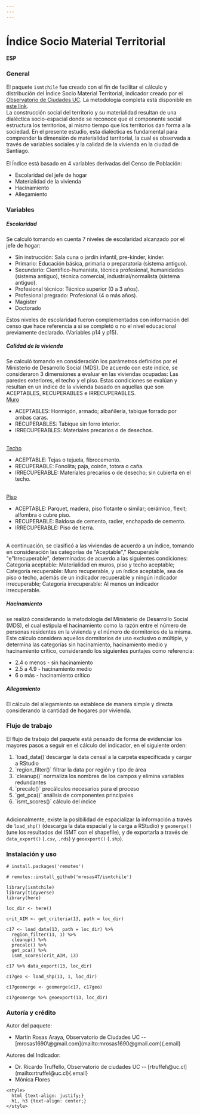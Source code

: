 ```yaml
---
---
---
```


# Índice Socio Material Territorial

#### ESP

### General

El paquete `ismtchile` fue creado con el fin de facilitar el cálculo y distribución del Índice Socio Material Territorial, indicador creado por el <a href='https://www.observatoriodeciudades.com'> Observatorio de Ciudades UC</a>. La metodología completa está disponible en <a href='https://ideocuc-ocuc.hub.arcgis.com/datasets/6ed956450cfc4293b7d90df3ce3474e4/about'>este link</a>. </br> La construcción social del territorio y su materialidad resultan de una dialéctica socio-espacial donde se reconoce que el componente social estructura los territorios, al mismo tiempo que los territorios dan forma a la sociedad. En el presente estudio, esta dialéctica es fundamental para comprender la dimensión de materialidad territorial, la cual es observada a través de variables sociales y la calidad de la vivienda en la ciudad de Santiago. </br> </br> El Índice está basado en 4 variables derivadas del Censo de Población:

<ul>

<li>Escolaridad del jefe de hogar</li>

<li>Materialidad de la vivienda</li>

<li>Hacinamiento</li>

<li>Allegamiento</li>

</ul>

### Variables

##### <b>Escolaridad</b>

Se calculó tomando en cuenta 7 niveles de escolaridad alcanzado por el jefe de hogar:

<ul>

<li>Sin instrucción: Sala cuna o jardín infantil, pre-kínder, kínder.</li>

<li>Primario: Educación básica, primaria o preparatoria (sistema antiguo).</li>

<li>Secundario: Científico-humanista, técnica profesional, humanidades (sistema antiguo), técnica comercial, industrial/normalista (sistema antiguo).</li>

<li>Profesional técnico: Técnico superior (0 a 3 años).</li>

<li>Profesional pregrado: Profesional (4 o más años).</li>

<li>Magister</li>

<li>Doctorado</li>

</ul>

Estos niveles de escolaridad fueron complementados con información del censo que hace referencia a si se completó o no el nivel educacional previamente declarado. (Variables p14 y p15).

##### <b>Calidad de la vivienda</b>

Se calculó tomando en consideración los parámetros definidos por el Ministerio de Desarrollo Social (MDS). De acuerdo con este índice, se consideraron 3 dimensiones a evaluar en las viviendas ocupadas: Las paredes exteriores, el techo y el piso. Estas condiciones se evalúan y resultan en un índice de la vivienda basado en aquellas que son ACEPTABLES, RECUPERABLES e IRRECUPERABLES. </br> <u>Muro</u>

<ul>

<li>ACEPTABLES: Hormigón, armado; albañilería, tabique forrado por ambas caras.</li>

<li>RECUPERABLES: Tabique sin forro interior.</li>

<li>IRRECUPERABLES: Materiales precarios o de desechos.</li>

</ul>

</br> <u>Techo</u>

<ul>

<li>ACEPTABLE: Tejas o tejuela, fibrocemento.</li>

<li>RECUPERABLE: Fonolita; paja, coirón, totora o caña.</li>

<li>IRRECUPERABLE: Materiales precarios o de desecho; sin cubierta en el techo.</li>

</ul>

</br> <u>Piso</u>

<ul>

<li>ACEPTABLE: Parquet, madera, piso flotante o similar; cerámico, flexit; alfombra o cubre piso.</li>

<li>RECUPERABLE: Baldosa de cemento, radier, enchapado de cemento.</li>

<li>IRRECUPERABLE: Piso de tierra.</li>

</ul>

</br> A continuación, se clasificó a las viviendas de acuerdo a un índice, tomando en consideración las categorías de "Aceptable"," Recuperable "e"Irrecuperable", determinadas de acuerdo a las siguientes condiciones: Categoría aceptable: Materialidad en muros, piso y techo aceptable; Categoría recuperable: Muro recuperable, y un índice aceptable, sea de piso o techo, además de un indicador recuperable y ningún indicador irrecuperable; Categoría irrecuperable: Al menos un indicador irrecuperable.

##### <b>Hacinamiento</b>

se realizó considerando la metodología del Ministerio de Desarrollo Social (MDS), el cual estipula el hacinamiento como la razón entre el número de personas residentes en la vivienda y el número de dormitorios de la misma. Este cálculo considera aquellos dormitorios de uso exclusivo o múltiple, y determina las categorías sin hacinamiento, hacinamiento medio y hacinamiento crítico, considerando los siguientes puntajes como referencia: </br>

<ul>

<li>2.4 o menos - sin hacinamiento</li>

<li>2.5 a 4.9 - hacinamiento medio</li>

<li>6 o más - hacinamiento crítico</li>

</ul>

##### <b>Allegamiento</b>

El cálculo del allegamiento se establece de manera simple y directa considerando la cantidad de hogares por vivienda.

### Flujo de trabajo

El flujo de trabajo del paquete está pensado de forma de evidenciar los mayores pasos a seguir en el cálculo del indicador, en el siguiente orden: </br>

<ol>

<li>`load_data()`descargar la data censal a la carpeta especificada y cargar a RStudio</li>

<li>`region_filter()` filtrar la data por región y tipo de área</li>

<li>`cleanup()` normaliza los nombres de los campos y elimina variables redundantes</li>

<li>`precalc()` precálculos necesarios para el proceso</li>

<li>`get_pca()` análisis de componentes principales</li>

<li>`ismt_scores()` cálculo del índice</li>

</ol>

</br> Adicionalmente, existe la posibilidad de espacializar la información a través de `load_shp()` (descarga la data espacial y la carga a RStudio) y `geomerge()` (une los resultados del ISMT con el shapefile), y de exportarla a través de `data_export()` (`.csv`, `.rds`) y `geoexport()` (`.shp`).

### Instalación y uso

    # install.packages('remotes')

    # remotes::install_github('mrosas47/ismtchile')

    library(ismtchile)
    library(tidyverse)
    library(here)

    loc_dir <- here()

    crit_AIM <- get_criteria(13, path = loc_dir)

    c17 <- load_data(13, path = loc_dir) %>% 
      region_filter(13, 1) %>% 
      cleanup() %>% 
      precalc() %>% 
      get_pca() %>% 
      ismt_scores(crit_AIM, 13)
      
    c17 %>% data_export(13, loc_dir)

    c17geo <- load_shp(13, 1, loc_dir)

    c17geomerge <- geomerge(c17, c17geo)

    c17geomerge %>% geoexport(13, loc_dir)

### Autoría y crédito

Autor del paquete: </br>

<ul>

<li>Martín Rosas Araya, Observatorio de Ciudades UC -- [mrosas1690\@gmail.com](mailto:mrosas1690@gmail.com){.email}</li>

</ul>

Autores del Indicador: </br>

<ul>

<li>Dr. Ricardo Truffello, Observatorio de ciudades UC -- [rtruffel\@uc.cl](mailto:rtruffel@uc.cl){.email}</li>

<li>Mónica Flores</li>

</ul>

```{=html}
<style>
  html {text-align: justify;}
  h1, h3 {text-align: center;}
</style>
```

